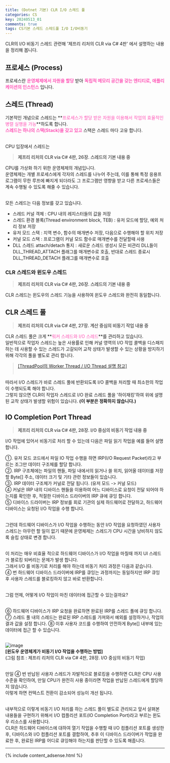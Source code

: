```yaml
---
title: (Dotnet 기본) CLR I/O 스레드 풀
categories: CS
key: 20240513_01
comments: true
tags: CS기본 스레드 스레드풀 I/O I/O비동기
---
```


CLR의 I/O 비동기 스레드 관련해 '제프리 리처의 CLR via C# 4판' 에서 설명하는 내용을 정리해 봅니다.

<!--more-->

프로세스 (Process)
-

프로세스란 **<span style="color: rgb(255, 84, 182);">운영체제에서 자원을 할당</span>** 받아 **<span style="color: rgb(255, 84, 182);">독립적 메모리 공간을 갖는 엔티티로, 애플리케이션의 인스턴스</span>** 입니다.

스레드 (Thread)
-

기본적인 개념으로 스레드는 **<span style="color: rgb(255, 84, 182);">프로세스가 할당 받은 자원을 이용해서 작업의 효율적인 병렬 실행을 가능</span>**하도록 합니다.<br/>
**<span style="color: rgb(255, 84, 182);">스레드는 하나의 스택(Stack)을 갖고 있고</span>** 스택은 스레드 마다 고유 합니다.<br/><br/>

CPU 입장에서 스레드는<br/>
> **제프리 리처의 CLR via C# 4판, 26장. 스레드의 기본 내용 중**

CPU를 가상화 하기 위한 운영체제의 개념입니다.<br/>
운영체제는 개별 프로세스에게 각자의 스레드를 나누어 주는데, 이를 통해 특정 응용프로그램이 무한 루프에 빠지게 되더라도
그 프로그램만 영향을 받고 다른 프로세스들은 계속 수행될 수 있도록 해줄 수 있습니다.<br/><br/>

모든 스레드는 다음 정보를 갖고 있습니다.<br/>

- 스레드 커널 객체 : CPU 내의 레지스터들의 값을 저장
- 스레드 환경 블록(Thread environment block, TEB) : 유저 모드에 할당, 예외 처리 정보 저장
- 유저 모드 스택 : 지역 변수, 함수의 매개변수 저장, 다음으로 수행해야 할 위치 저장
- 커널 모드 스택 : 프로그램이 커널 모드 함수로 매개변수를 전달할때 사용
- DLL 스레드 attach/detach 통지 : 새로운 스레드 생성시 모든 비관리 DLL들이 DLL_THREAD_ATTACH 플래그를 매개변수로 호출, 반대로 스레드 종료시 DLL_THREAD_DETACH 플래그를 매개변수로 호출

### CLR 스레드와 윈도우 스레드

> **제프리 리처의 CLR via C# 4판, 26장. 스레드의 기본 내용 중**<br/>

CLR 스레드는 윈도우의 스레드 기능을 사용하여 윈도우 스레드와 완전히 동일합니다.


CLR 스레드 풀
-

> **제프리 리처의 CLR via C# 4판, 27장. 계산 중심의 비동기 작업 내용 중**<br/>

CLR 스레드 풀은 크게 **<span style="color: rgb(255, 84, 182);">워커 스레드와 I/O 스레드</span>**를 관리하고 있습니다.<br/>
일반적으로 작업자 스레드는 높은 사용률로 인해 커널 영역의 I/O 작업 콜백을 디스패치 하는 데 사용할 수 있는 스레드가 고갈되어
교착 상태가 발생할 수 있는 상황을 방지하기 위해 각각의 풀을 별도로 관리 합니다.<br/>
> [[ThreadPool의 Worker Thread / I/O Thread 설명 참고]](https://blog.arong.info/c%23/2022/11/09/C-.NET%EC%9D%98-ThreadPool%EC%9D%80-%EB%91%90%EA%B0%9C%EC%9D%98-ThreadPool%EC%9D%B4-%EC%9E%88%EC%8A%B5%EB%8B%88%EB%8B%A4/html)<br/><br/>

따라서 I/O 스레드가 바로 스레드 풀에 반환되도록 I/O 콜백을 처리할 때 최소한의 작업이 수행되도록 해야 합니다.<br/>
그렇지 않으면 CLR이 작업자 스레드로 I/O 완료 스레드 풀을 '하이재킹'하여 위에 설명된 교착 상태가 발생할 위험이 있습니다. **(이 부분은 정확하지 않습니다.)**


IO Completion Port Thread
-

> **제프리 리처의 CLR via C# 4판, 28장. I/O 중심의 비동기 작업 내용 중**<br/>

I/O 작업에 있어서 비동기로 처리 할 수 있는데 다음은 파일 읽기 작업을 예를 들어 설명 합니다.<br/>

①. 유저 모드 코드에서 파일 IO 작업 수행을 하면 IRP(I/O Request Packet)라고 부르는 조그만 데이터 구조체를 할당 합니다.<br/>
②. IRP 구조체에는 파일의 핸들, 파일 내에서의 읽거나 쓸 위치, 읽어올 데이터를 저장할 Byte[] 주소, 데이터 크기 및 기타 관련 정보들이 있습니다.<br/>
③. IRP 데이터 구조체가 커널로 전달 됩니다. (유저 모드 -> 커널 모드)<br/>
④ 커널은 IRP 내의 디바이스 핸들을 이용하여 어느 디바이스로 요청이 전달 되어야 하는지를 확인한 후, 적절한 디바이스 드라이버의 IRP 큐에 큐잉 합니다.<br/>
⑤ 디바이스 드라이버는 IRP 정보를 회로 기관의 실제 하드웨어로 전달하고, 하드웨어 디바이스는 요청된 I/O 작업을 수행 합니다.<br/><br/>

그런데 하드웨어 디바이스가 I/O 작업을 수행하는 동안 I/O 작업을 요청하였던 사용자 스레드는 아무런 할 일이 없기 때문에 운영체제는 스레드가 CPU 시간을 낭비하지 않도록
슬립 상태로 변경 합니다.<br/><br/>

이 처리는 매우 비효율 적으로 하드웨어 디바이스가 I/O 작업을 마칠때 까지 UI 스레드가 블로킹 되버리는 문제가 발생 합니다.<br/>
그래서 I/O 를 비동기로 처리를 해야 하는데 비동기 처리 과정은 다음과 같습니다.<br/>
④ 번 하드웨어 디바이스 드라이버에 IRP를 큐잉는 과정까지는 동일하지만 IRP 큐잉 후 사용자 스레드를 블로킹하지 않고 바로 반환합니다.<br/><br/>

그럼 언제, 어떻게 I/O 작업이 마친 데이터에 접근할 수 있는걸까요?<br/><br/>

⑥ 하드웨어 디바이스가 IRP 요청을 완료하면 완료된 IRP를 스레드 풀에 큐잉 합니다.<br/>
⑦ 스레드 풀 내의 스레드는 완료된 IRP 스레드를 가져와서 예외를 설정하거나, 작업의 결과 값을 설정 합니다.
⑧ 이후 사용자 코드를 수행하여 안전하게 Byte[] 내부에 있는 데이터에 접근 할 수 있습니다.<br/><br/>

![image](https://github.com/tyeom/tyeom.github.io/assets/13028129/7040e3cd-c104-41d2-ad85-f46475000cb5)<br/>
**[윈도우 운영체게가 비동기 I/O 작업을 수행하는 방법]** <br/>
(그림 참조 : 제프리 리처의 CLR via C# 4판, 28장. I/O 중심의 비동기 작업)<br/><br/>

만일 ④ 번 반납된 사용자 스레드가 자발적으로 블로킹을 수행하면 CLR은 CPU 사용 수준을 확인하여, 만일 CPU가 완전히 사용 중이라면 작업을 반납된 스레드에게 할당하지 않습니다.<br/>
이렇게 하면 컨텍스트 전환이 감소되어 성능이 개선 됩니다.<br/><br/>

내부적으로 이렇게 비동기 I/O 처리를 하는 스레드 풀이 별도로 관리되고 앞서 살펴본 내용들을 구현하기 위해서 I/O 컴플리션 포트(IO Completion Port)라고 부르는 윈도우 리소스를 사용합니다.<br/>
CLR은 하드웨어 디바이스에 대하여 열기 작업을 수행할 때 I/O 컴플리션 포트를 생성한 후, 디바이스와 I/O 컴플리션 포트를 결합하여, 추후 이 디바이스 드라이버가 작업을 완료한 후,
완료된 IRP를 어디로 큐잉해야 하는지를 판단할 수 있도록 해줍니다.


***



{% include content_adsense.html %}
